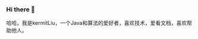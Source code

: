 ### Hi there 👋

哈哈，我是kermitLiu，一个Java和算法的爱好者，喜欢技术，爱看文档，喜欢帮助他人。

<!--
**lsqtongxin/lsqtongxin** is a ✨ _special_ ✨ repository because its `README.md` (this file) appears on your GitHub profile.

Here are some ideas to get you started:

- 🔭 I’m currently working on ...
- 🌱 I’m currently learning ...
- 👯 I’m looking to collaborate on ...
- 🤔 I’m looking for help with ...
- 💬 Ask me about ...
- 📫 How to reach me: ...
- 😄 Pronouns: ...
- ⚡ Fun fact: ...
-->
